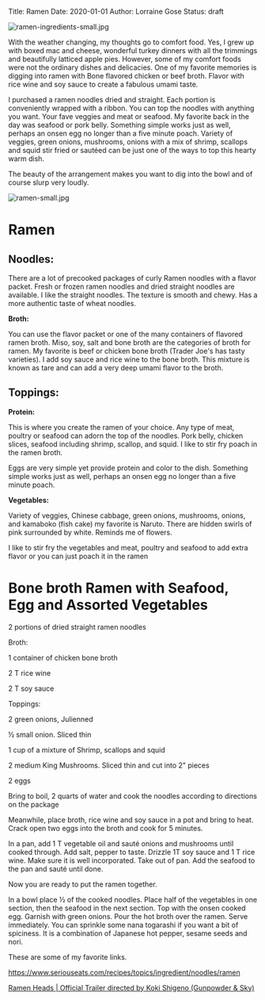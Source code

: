Title: Ramen
Date: 2020-01-01
Author: Lorraine Gose
Status: draft

![ramen-ingredients-small.jpg]({static}/images/ramen-ingredients-small.jpg)

With the weather changing, my thoughts go to comfort food. Yes, I grew
up with boxed mac and cheese, wonderful turkey dinners with all the
trimmings and beautifully latticed apple pies. However, some of my
comfort foods were not the ordinary dishes and delicacies. One of my
favorite memories is digging into ramen with Bone flavored chicken or
beef broth. Flavor with rice wine and soy sauce to create a fabulous
umami taste.

I purchased a ramen noodles dried and straight. Each portion is
conveniently wrapped with a ribbon. You can top the noodles with
anything you want. Your fave veggies and meat or seafood. My favorite
back in the day was seafood or pork belly. Something simple works just
as well, perhaps an onsen egg no longer than a five minute poach.
Variety of veggies, green onions, mushrooms, onions with a mix of
shrimp, scallops and squid stir fried or sautéed can be just one of the
ways to top this hearty warm dish.

The beauty of the arrangement makes you want to dig into the bowl and of
course slurp very loudly.

![ramen-small.jpg]({static}/images/ramen-small.jpg)

# Ramen

## Noodles:

There are a lot of precooked packages of curly Ramen noodles with a
flavor packet. Fresh or frozen ramen noodles and dried straight noodles
are available. I like the straight noodles. The texture is smooth and
chewy. Has a more authentic taste of wheat noodles.

**Broth:**

You can use the flavor packet or one of the many containers of flavored
ramen broth. Miso, soy, salt and bone broth are the categories of broth
for ramen. My favorite is beef or chicken bone broth (Trader Joe's has
tasty varieties). I add soy sauce and rice wine to the bone broth. This
mixture is known as tare and can add a very deep umami flavor to the
broth.

## Toppings:

**Protein:**

This is where you create the ramen of your choice. Any type of meat,
poultry or seafood can adorn the top of the noodles. Pork belly, chicken
slices, seafood including shrimp, scallop, and squid. I like to stir fry
poach in the ramen broth.

Eggs are very simple yet provide protein and color to the dish.
Something simple works just as well, perhaps an onsen egg no longer than
a five minute poach.

**Vegetables:**

Variety of veggies, Chinese cabbage, green onions, mushrooms, onions,
and kamaboko (fish cake) my favorite is Naruto. There are hidden swirls
of pink surrounded by white. Reminds me of flowers.

I like to stir fry the vegetables and meat, poultry and seafood to add
extra flavor or you can just poach it in the ramen

# Bone broth Ramen with Seafood, Egg and Assorted Vegetables

2 portions of dried straight ramen noodles

Broth:

1 container of chicken bone broth

2 T rice wine

2 T soy sauce

Toppings:

2 green onions, Julienned

½ small onion. Sliced thin

1 cup of a mixture of Shrimp, scallops and squid

2 medium King Mushrooms. Sliced thin and cut into 2" pieces

2 eggs

Bring to boil, 2 quarts of water and cook the noodles according to
directions on the package

Meanwhile, place broth, rice wine and soy sauce in a pot and bring to
heat. Crack open two eggs into the broth and cook for 5 minutes.

In a pan, add 1 T vegetable oil and sauté onions and mushrooms until
cooked through. Add salt, pepper to taste. Drizzle 1T soy sauce and 1 T
rice wine. Make sure it is well incorporated. Take out of pan. Add the
seafood to the pan and sauté until done.

Now you are ready to put the ramen together.

In a bowl place ½ of the cooked noodles. Place half of the vegetables in
one section, then the seafood in the next section. Top with the onsen
cooked egg. Garnish with green onions. Pour the hot broth over the
ramen. Serve immediately. You can sprinkle some nana togarashi if you
want a bit of spiciness. It is a combination of Japanese hot pepper,
sesame seeds and nori.

These are some of my favorite links.

<https://www.seriouseats.com/recipes/topics/ingredient/noodles/ramen>

[Ramen Heads \| Official Trailer directed by Koki Shigeno (Gunpowder &
Sky)](<https://www.youtube.com/watch?v=aLkRcFG1pWo>)

